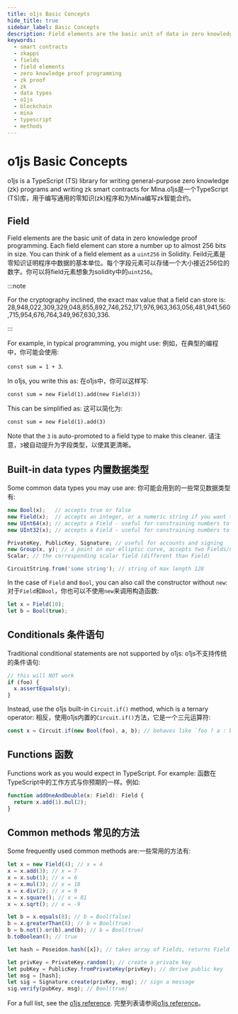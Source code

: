 ```yaml
---
title: o1js Basic Concepts
hide_title: true
sidebar_label: Basic Concepts
description: Field elements are the basic unit of data in zero knowledge proof programming. Learn about built-in data types, functions, and common methods.
keywords:
  - smart contracts
  - zkapps
  - fields
  - field elements
  - zero knowledge proof programming
  - zk proof
  - zk
  - data types
  - o1js
  - blockchain
  - mina
  - typescript
  - methods
---
```


# o1js Basic Concepts

o1js is a TypeScript (TS) library for writing general-purpose zero knowledge (zk) programs and writing zk smart contracts for Mina.o1js是一个TypeScript (TS)库，用于编写通用的零知识(zk)程序和为Mina编写zk智能合约。


## Field

Field elements are the basic unit of data in zero knowledge proof programming. Each field element can store a number up to almost 256 bits in size. You can think of a field element as a `uint256` in Solidity.
Feild元素是零知识证明程序中数据的基本单位。每个字段元素可以存储一个大小接近256位的数字。你可以将field元素想象为solidity中的`uint256`。

:::note

For the cryptography inclined, the exact max value that a field can store is: 28,948,022,309,329,048,855,892,746,252,171,976,963,363,056,481,941,560,715,954,676,764,349,967,630,336.

:::

For example, in typical programming, you might use: 例如，在典型的编程中，你可能会使用:

`const sum = 1 + 3`.

In o1js, you write this as: 在o1js中，你可以这样写:

`const sum = new Field(1).add(new Field(3))`

This can be simplified as: 这可以简化为:

`const sum = new Field(1).add(3)`

Note that the `3` is auto-promoted to a field type to make this cleaner. 请注意，`3`被自动提升为字段类型，以使其更清晰。

## Built-in data types 内置数据类型

Some common data types you may use are: 你可能会用到的一些常见数据类型有:

<!-- prettier-ignore -->
```ts
new Bool(x);   // accepts true or false
new Field(x);  // accepts an integer, or a numeric string if you want to represent a number greater than JavaScript can represent but within the max value that a field can store.
new UInt64(x); // accepts a Field - useful for constraining numbers to 64 bits
new UInt32(x); // accepts a Field - useful for constraining numbers to 32 bits

PrivateKey, PublicKey, Signature; // useful for accounts and signing
new Group(x, y); // a point on our elliptic curve, accepts two Fields/numbers/strings
Scalar; // the corresponding scalar field (different than Field)

CircuitString.from('some string'); // string of max length 128
```

In the case of `Field` and `Bool`, you can also call the constructor without `new`: 对于`Field`和`Bool`，你也可以不使用`new`来调用构造函数:

```ts
let x = Field(10);
let b = Bool(true);
```

## Conditionals 条件语句

Traditional conditional statements are not supported by o1js: o1js不支持传统的条件语句:

```ts
// this will NOT work
if (foo) {
  x.assertEquals(y);
}
```

Instead, use the o1js built-in `Circuit.if()` method, which is a ternary operator: 相反，使用o1js内置的`Circuit.if()`方法，它是一个三元运算符:

```ts
const x = Circuit.if(new Bool(foo), a, b); // behaves like `foo ? a : b`
```

## Functions 函数

Functions work as you would expect in TypeScript. For example: 函数在TypeScript中的工作方式与你预期的一样。例如:

```ts
function addOneAndDouble(x: Field): Field {
  return x.add(1).mul(2);
}
```

## Common methods 常见的方法

Some frequently used common methods are:一些常用的方法有:

```ts
let x = new Field(4); // x = 4
x = x.add(3); // x = 7
x = x.sub(1); // x = 6
x = x.mul(3); // x = 18
x = x.div(2); // x = 9
x = x.square(); // x = 81
x = x.sqrt(); // x = -9

let b = x.equals(8); // b = Bool(false)
b = x.greaterThan(8); // b = Bool(true)
b = b.not().or(b).and(b); // b = Bool(true)
b.toBoolean(); // true

let hash = Poseidon.hash([x]); // takes array of Fields, returns Field

let privKey = PrivateKey.random(); // create a private key
let pubKey = PublicKey.fromPrivateKey(privKey); // derive public key
let msg = [hash];
let sig = Signature.create(privKey, msg); // sign a message
sig.verify(pubKey, msg); // Bool(true)
```

For a full list, see the [o1js reference](../o1js-reference).
完整列表请参阅[o1js reference](../o1js-reference)。